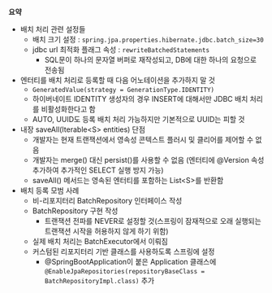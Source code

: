 **요약**
- 배치 처리 관련 설정들
  - 배치 크기 설정 : `spring.jpa.properties.hibernate.jdbc.batch_size=30`
  - jdbc url 최적화 플래그 속성 : `rewriteBatchedStatements`
    - SQL문이 하나의 문자열 버퍼로 재작성되고, DB에 대한 하나의 요청으로 전송됨
- 엔터티를 배치 처리로 등록할 때 다음 어노테이션을 추가하지 말 것
  - `GeneratedValue(strategy = GenerationType.IDENTITY)`
  - 하이버네이트 IDENTITY 생성자의 경우 INSERT에 대해서만 JDBC 배치 처리를 비활성화한다고 함
  - AUTO, UUID도 등록 배치 처리 가능하지만 기본적으로 UUID는 피할 것
- 내장 saveAll(Iterable\<S> entities) 단점
  - 개발자는 현재 트랜잭션에서 영속성 콘텍스트 플러시 및 클리어를 제어할 수 없음
  - 개발자는 merge() 대신 persist()를 사용할 수 없음 (엔터티에 @Version 속성 추가하여 추가적인 SELECT 실행 방지 가능)
  - saveAll() 메서드는 영속된 엔터티를 포함하는 List\<S>를 반환함
- 배치 등록 모범 사례
  - 비-리포지터리 BatchRepository 인터페이스 작성
  - BatchRepository 구현 작성
    - 트랜잭션 전파를 NEVER로 설정할 것(스프링이 잠재적으로 오래 실행되는 트랜잭션 시작을 허용하지 않게 하기 위함)
  - 실제 배치 처리는 BatchExecutor에서 이뤄짐
  - 커스텀된 리포지터리 기반 클래스를 사용하도록 스프링에 설정
    - @SpringBootApplication이 붙은 Application 클래스에 `@EnableJpaRepositories(repositoryBaseClass = BatchRepositoryImpl.class)` 추가
